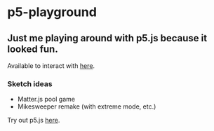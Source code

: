 # p5-playground
## Just me playing around with p5.js because it looked fun.
Available to interact with [here](https://mikecroall.github.io/p5-playground/).

### Sketch ideas
- Matter.js pool game
- Mikesweeper remake (with extreme mode, etc.)


Try out p5.js [here](https://p5js.org/).
